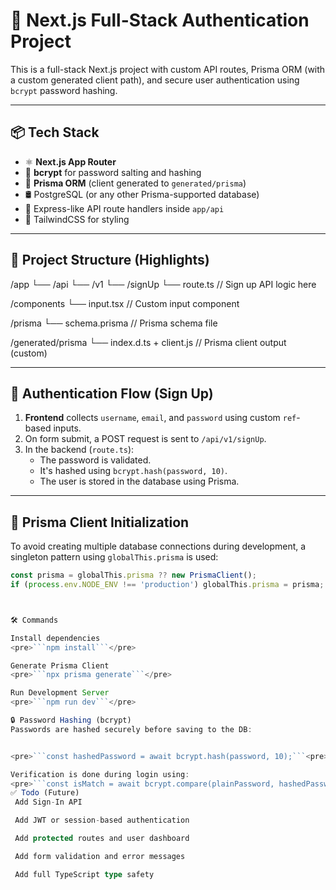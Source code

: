 # 🧠 Next.js Full-Stack Authentication Project

This is a full-stack Next.js project with custom API routes, Prisma ORM (with a custom generated client path), and secure user authentication using `bcrypt` password hashing.

---

## 📦 Tech Stack

- ⚛️ **Next.js App Router**
- 🔐 **bcrypt** for password salting and hashing
- 🌿 **Prisma ORM** (client generated to `generated/prisma`)
- 🛢️ PostgreSQL (or any other Prisma-supported database)
- 🧠 Express-like API route handlers inside `app/api`
- 💅 TailwindCSS for styling

---

## 📁 Project Structure (Highlights)


/app
└── /api
└── /v1
└── /signUp
└── route.ts // Sign up API logic here

/components
└── input.tsx // Custom input component

/prisma
└── schema.prisma // Prisma schema file

/generated/prisma
└── index.d.ts + client.js // Prisma client output (custom)



---

## 🔐 Authentication Flow (Sign Up)

1. **Frontend** collects `username`, `email`, and `password` using custom `ref`-based inputs.
2. On form submit, a POST request is sent to `/api/v1/signUp`.
3. In the backend (`route.ts`):
   - The password is validated.
   - It's hashed using `bcrypt.hash(password, 10)`.
   - The user is stored in the database using Prisma.

---

## 🔧 Prisma Client Initialization

To avoid creating multiple database connections during development, a singleton pattern using `globalThis.prisma` is used:

```ts
const prisma = globalThis.prisma ?? new PrismaClient();
if (process.env.NODE_ENV !== 'production') globalThis.prisma = prisma;



🛠️ Commands

Install dependencies
<pre>```npm install```</pre>

Generate Prisma Client
<pre>```npx prisma generate```</pre>

Run Development Server
<pre>```npm run dev```</pre>

🔒 Password Hashing (bcrypt)
Passwords are hashed securely before saving to the DB:


<pre>```const hashedPassword = await bcrypt.hash(password, 10);```<pre>

Verification is done during login using:
<pre>```const isMatch = await bcrypt.compare(plainPassword, hashedPassword);```</pre>
✅ Todo (Future)
 Add Sign-In API

 Add JWT or session-based authentication

 Add protected routes and user dashboard

 Add form validation and error messages

 Add full TypeScript type safety